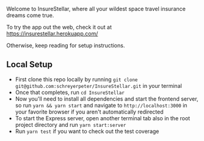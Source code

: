 Welcome to InsureStellar, where all your wildest space travel insurance dreams come true.

To try the app out the web, check it out at https://insurestellar.herokuapp.com/

Otherwise, keep reading for setup instructions.

## Local Setup

- First clone this repo locally by running `git clone git@github.com:schreyerpeter/InsureStellar.git` in your terminal
- Once that completes, run `cd InsureStellar`
- Now you'll need to install all dependencies and start the frontend server, so run `yarn && yarn start` and navigate to `http://localhost:3000` in your favorite browser if you aren't automatically redirected
- To start the Express server, open another terminal tab also in the root project directory and run `yarn start:server`
- Run `yarn test` if you want to check out the test coverage
